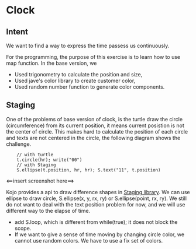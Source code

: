 # Clock

## Intent
We want to find a way to express the time passess us continuously. 

For the programming, the purpose of this exercise is to learn how to use map function. In the base version, we 

- Used trigonometry to calculate the position and size,
- Used jave's color library to create customer color,
- Used random number function to generate color components.

## Staging
One of the problems of base version of clock, is the turtle draw the circle (circumference) from its current position, it means current posistion is not the center of circle. This makes hard to calculate the position of each circle and texts are not centered in the circle, the following diagram shows the challenge.  

```
	// with turtle
    t.circle(hr); write("00")
    // with Staging
    S.ellipse(t.position, hr, hr); S.text("11", t.position)
```

<==insert screenshot here==>

Kojo provides a api to draw difference shapes in [Staging library](https://code.google.com/p/kojo/wiki/StagingModule). We can use ellipse to draw circle, S.ellipse(x, y, rx, ry) or S.ellipse(point, rx, ry). We still do not want to deal with the text position problem for now, and we will use different way to the elapse of time.

- add S.loop, which is different from while(true); it does not block the scope.
- If we want to give a sense of time moving by changing circle color, we cannot use random colors. We have to use a fix set of colors. 

